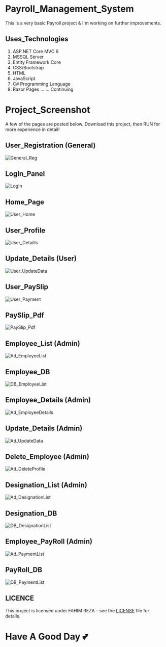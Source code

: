 # Payroll_Management_System
This is a very basic Payroll project & I'm working on further improvements.

## Uses_Technologies
1. ASP.NET Core MVC 6
2. MSSQL Server
3. Entity Framework Core
4. CSS/Bootstrap
5. HTML
6. JavaScript
7. C# Programming Language
8. Razor Pages
... ...  Continuing

# Project_Screenshot
A few of the pages are posted below. Download this project, then RUN for more experience in detail!

## User_Registration (General)
![General_Reg](https://github.com/LazyBong71/Payroll_Management/assets/98608834/1ee6f896-9bb3-4ef0-9d00-8801a3b7d20b)
## LogIn_Panel
![LogIn](https://github.com/LazyBong71/Payroll_Management/assets/98608834/252bdbff-2904-4ce7-9880-8d3e12b859b1)
## Home_Page
![User_Home](https://github.com/LazyBong71/Payroll_Management/assets/98608834/464fb82d-640f-4c25-9cbb-eef06e87d2ad)
## User_Profile
![User_Detaills](https://github.com/LazyBong71/Payroll_Management/assets/98608834/c36787b4-8f19-408e-80ea-b4e3271cdd85)
## Update_Details (User)
![User_UpdateData](https://github.com/LazyBong71/Payroll_Management/assets/98608834/8340404f-fdd5-4898-90e0-f3a0d0bd92c6)
## User_PaySlip
![User_Payment](https://github.com/LazyBong71/Payroll_Management/assets/98608834/d160b573-41a4-4de8-822b-1ed726352697)
## PaySlip_Pdf
![PaySlip_Pdf](https://github.com/LazyBong71/Payroll_Management/assets/98608834/07f840f8-a616-4b3e-bcac-5955f86ce7e6)
## Employee_List (Admin)
![Ad_EmployeeList](https://github.com/LazyBong71/Payroll_Management/assets/98608834/c233f76c-e23c-41c1-8ea0-18790eab5c92)
## Employee_DB
![DB_EmployeeList](https://github.com/LazyBong71/Payroll_Management/assets/98608834/aad5b636-b070-426a-82a8-928b44ee7d8f)
## Employee_Details (Admin)
![Ad_EmployeeDetails](https://github.com/LazyBong71/Payroll_Management/assets/98608834/17809ee2-9c8b-4b3c-a764-df0599a85f9e)
## Update_Details (Admin)
![Ad_UpdateData](https://github.com/LazyBong71/Payroll_Management/assets/98608834/92a9340a-f207-4945-8360-c7f4d3301c14)
## Delete_Employee (Admin)
![Ad_DeleteProfile](https://github.com/LazyBong71/Payroll_Management/assets/98608834/ded85d68-a354-4408-8941-14f4b39eb328)
## Designation_List (Admin)
![Ad_DesignationList](https://github.com/LazyBong71/Payroll_Management/assets/98608834/c6c28ee4-7689-4d93-a557-5a348ce974f2)
## Designation_DB
![DB_DesignationList](https://github.com/LazyBong71/Payroll_Management/assets/98608834/1f9aac6c-013f-4659-a515-dea4c3a00950)
## Employee_PayRoll (Admin)
![Ad_PaymentList](https://github.com/LazyBong71/Payroll_Management/assets/98608834/09268b98-752d-40af-95c0-d43ea77da3dd)
## PayRoll_DB
![DB_PaymentList](https://github.com/LazyBong71/Payroll_Management/assets/98608834/1d1027fb-2051-4583-a5f5-b1c56cc0c7b6)

## LICENCE
This project is licensed under FAHIM REZA - see the [LICENSE](LICENSE) file for details.
# Have A Good Day 💕



